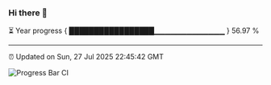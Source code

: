 ### Hi there 👋

⏳ Year progress { █████████████████▁▁▁▁▁▁▁▁▁▁▁▁▁ } 56.97 %

---

⏰ Updated on Sun, 27 Jul 2025 22:45:42 GMT

![Progress Bar CI](https://github.com/IshwaranRudhara/GIT-ACTION/workflows/Progress%20Bar%20CI/badge.svg)
